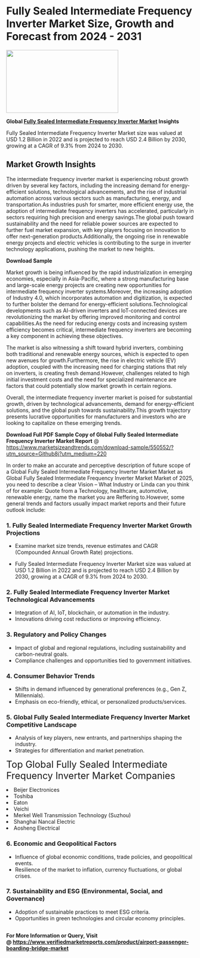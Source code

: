 <H1>Fully Sealed Intermediate Frequency Inverter Market Size, Growth and Forecast from 2024 - 2031</H1><img class="aligncenter size-medium wp-image-584254" src="https://thirdeyenews.in/wp-content/uploads/2024/09/Global-Market-Research-300x168.jpeg" alt="" width="300" height="168" /><p><strong>Global&nbsp;<a href="https://www.marketsizeandtrends.com/download-sample/550552/?utm_source=Github8j?utm_medium=220">Fully Sealed Intermediate Frequency Inverter Market</a> Insights</strong></p><p>Fully Sealed Intermediate Frequency Inverter Market size was valued at USD 1.2 Billion in 2022 and is projected to reach USD 2.4 Billion by 2030, growing at a CAGR of 9.3% from 2024 to 2030.</p><p><h2>Market Growth Insights</h2> <p>The intermediate frequency inverter market is experiencing robust growth driven by several key factors, including the increasing demand for energy-efficient solutions, technological advancements, and the rise of industrial automation across various sectors such as manufacturing, energy, and transportation.As industries push for smarter, more efficient energy use, the adoption of intermediate frequency inverters has accelerated, particularly in sectors requiring high precision and energy savings.The global push toward sustainability and the need for reliable power sources are expected to further fuel market expansion, with key players focusing on innovation to offer next-generation products.Additionally, the ongoing rise in renewable energy projects and electric vehicles is contributing to the surge in inverter technology applications, pushing the market to new heights.</p> <p><strong>Download Sample</strong></p> <p>Market growth is being influenced by the rapid industrialization in emerging economies, especially in Asia-Pacific, where a strong manufacturing base and large-scale energy projects are creating new opportunities for intermediate frequency inverter systems.Moreover, the increasing adoption of Industry 4.0, which incorporates automation and digitization, is expected to further bolster the demand for energy-efficient solutions.Technological developments such as AI-driven inverters and IoT-connected devices are revolutionizing the market by offering improved monitoring and control capabilities.As the need for reducing energy costs and increasing system efficiency becomes critical, intermediate frequency inverters are becoming a key component in achieving these objectives.</p> <p>The market is also witnessing a shift toward hybrid inverters, combining both traditional and renewable energy sources, which is expected to open new avenues for growth.Furthermore, the rise in electric vehicle (EV) adoption, coupled with the increasing need for charging stations that rely on inverters, is creating fresh demand.However, challenges related to high initial investment costs and the need for specialized maintenance are factors that could potentially slow market growth in certain regions.</p> <p>Overall, the intermediate frequency inverter market is poised for substantial growth, driven by technological advancements, demand for energy-efficient solutions, and the global push towards sustainability.This growth trajectory presents lucrative opportunities for manufacturers and investors who are looking to capitalize on these emerging trends.</p> <p><span class=""><strong>Download Full PDF Sample Copy of Global Fully Sealed Intermediate Frequency Inverter Market Report</strong> @ <a href="https://www.marketsizeandtrends.com/download-sample/550552/?utm_source=Github8j?utm_medium=220" target="_blank">https://www.marketsizeandtrends.com/download-sample/550552/?utm_source=Github8j?utm_medium=220</a></span></p><p>In order to make an accurate and perceptive description of future scope of a Global&nbsp;Fully Sealed Intermediate Frequency Inverter Market Market as Global&nbsp;Fully Sealed Intermediate Frequency Inverter Market Market of 2025, you need to describe a clear Vision &ndash; What Industry or Linda can you think of for example: Quote from a Technology, healthcare, automotive, renewable energy, name the market you are Reffering to.However, some general trends and factors usually impact market reports and their future outlook include:</p><h3>1.&nbsp;<strong>Fully Sealed Intermediate Frequency Inverter Market Growth Projections</strong></h3><ul><li>Examine market size trends, revenue estimates and CAGR (Compounded Annual Growth Rate) projections.</li><li><p>Fully Sealed Intermediate Frequency Inverter Market size was valued at USD 1.2 Billion in 2022 and is projected to reach USD 2.4 Billion by 2030, growing at a CAGR of 9.3% from 2024 to 2030.</p></li></ul><h3>2.&nbsp;<strong>Fully Sealed Intermediate Frequency Inverter Market Technological Advancements</strong></h3><ul><li>Integration of AI, IoT, blockchain, or automation in the industry.</li><li>Innovations driving cost reductions or improving efficiency.</li></ul><h3>3.&nbsp;<strong>Regulatory and Policy Changes</strong></h3><ul><li>Impact of global and regional regulations, including sustainability and carbon-neutral goals.</li><li>Compliance challenges and opportunities tied to government initiatives.</li></ul><h3>4.&nbsp;<strong>Consumer Behavior Trends</strong></h3><ul><li>Shifts in demand influenced by generational preferences (e.g., Gen Z, Millennials).</li><li>Emphasis on eco-friendly, ethical, or personalized products/services.</li></ul><h3>5.&nbsp;<strong>Global Fully Sealed Intermediate Frequency Inverter Market Competitive Landscape</strong></h3><ul><li>Analysis of key players, new entrants, and partnerships shaping the industry.</li><li>Strategies for differentiation and market penetration.</li></ul><p data-pm-slice="1 1 []"><span style="color: inherit; font-family: inherit; font-size: 25px;">Top Global Fully Sealed Intermediate Frequency Inverter Market Companies</span></p><div class="" data-test-id=""><p><li>Beijer Electronices</li><li> Toshiba</li><li> Eaton</li><li> Veichi</li><li> Merkel Well Transmission Technology (Suzhou)</li><li> Shanghai Nancal Electric</li><li> Aosheng Electrical</li></p></div><h3>6.&nbsp;<strong>Economic and Geopolitical Factors</strong></h3><ul><li>Influence of global economic conditions, trade policies, and geopolitical events.</li><li>Resilience of the market to inflation, currency fluctuations, or global crises.</li></ul><h3>7.&nbsp;<strong>Sustainability and ESG (Environmental, Social, and Governance)</strong></h3><ul><li>Adoption of sustainable practices to meet ESG criteria.</li><li>Opportunities in green technologies and circular economy principles.</li></ul><h2><strong style="font-size: 14px;">For More Information or Query, Visit @&nbsp;</strong><a style="background-color: #ffffff; font-size: 14px;" href="https://www.marketsizeandtrends.com/report/fully-sealed-intermediate-frequency-inverter-market/" target="_blank">https://www.verifiedmarketreports.com/product/airport-passenger-boarding-bridge-market</a></h2>